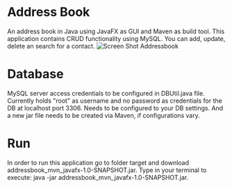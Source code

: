 # Address Book
An address book in Java using JavaFX as GUI and Maven as build tool. This application contains CRUD functionality using MySQL. You can add, update, delete an search for a contact.
![Screen Shot Addressbook](https://github.com/user-attachments/assets/75685ea6-77a4-4d2d-b357-64710e2e411e)

# Database
MySQL server access credentials to be configured in DBUtil.java file. Currently holds "root" as username and no password as credentials for the DB at localhost port 3306. Needs to be configured to your DB settings. And a new jar file needs to be created via Maven, if configurations vary. 

# Run
In order to run this application go to folder target and download addressbook_mvn_javafx-1.0-SNAPSHOT.jar.
Type in your terminal to execute: java -jar addressbook_mvn_javafx-1.0-SNAPSHOT.jar.


